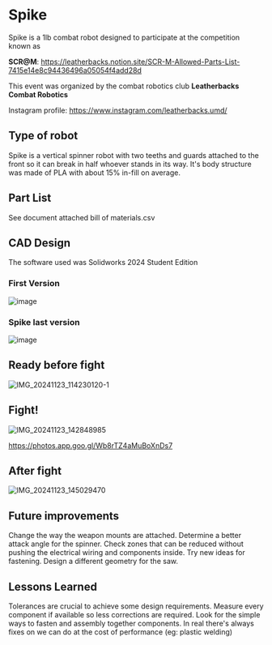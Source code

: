 # Spike
Spike is a 1lb combat robot designed to participate at the competition known 
as 

**SCR@M**: https://leatherbacks.notion.site/SCR-M-Allowed-Parts-List-7415e14e8c94436496a05054f4add28d

This event was organized by the combat robotics club **Leatherbacks Combat Robotics** 

Instagram profile: https://www.instagram.com/leatherbacks.umd/

## Type of robot
Spike is a vertical spinner robot with two teeths and guards attached to the front so it can break in half whoever stands in its way. 
It's body structure was made of PLA with about 15% in-fill on average.

## Part List
See document attached bill of materials.csv

## CAD Design 
The software used was Solidworks 2024 Student Edition
### First Version
![image](https://github.com/user-attachments/assets/ec37cba7-6dea-4d69-a12a-802f60ccd266)

### Spike last version
![image](https://github.com/user-attachments/assets/a0dbe8a1-501e-4abd-a62f-ffdd33fd476c)

## Ready before fight
![IMG_20241123_114230120-1](https://github.com/user-attachments/assets/510326fd-d855-4bba-957d-80800023c93d)

## Fight!

![IMG_20241123_142848985](https://github.com/user-attachments/assets/ad337522-64e1-4bec-aafe-163420184793)

https://photos.app.goo.gl/Wb8rTZ4aMuBoXnDs7

## After fight 
![IMG_20241123_145029470](https://github.com/user-attachments/assets/6cf35c5c-c8c2-45a6-a91b-16ca44507370)

## Future improvements 
Change the way the weapon mounts are attached.
Determine a better attack angle for the spinner.
Check zones that can be reduced without pushing the electrical wiring and components inside. 
Try new ideas for fastening.
Design a different geometry for the saw.

## Lessons Learned
Tolerances are crucial to achieve some design requirements. 
Measure every component if available so less corrections are required.
Look for the simple ways to fasten and assembly together components. 
In real there's always fixes on  we can do at the cost of performance (eg: plastic welding)
